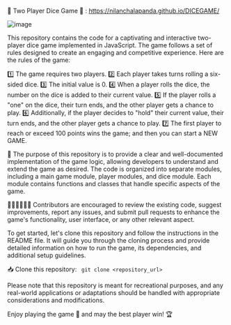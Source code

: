  🎲 Two Player Dice Game 🎲 : https://nilanchalapanda.github.io/DICEGAME/

 ![image](https://github.com/NilanchalaPanda/DICEGAME/assets/110488337/3ee4ef42-4f71-4337-8707-ac5a82fc6d38)

This repository contains the code for a captivating and interactive two-player dice game implemented in JavaScript. The game follows a set of rules designed to create an engaging and competitive experience. Here are the rules of the game:

1️⃣ The game requires two players.
2️⃣ Each player takes turns rolling a six-sided dice.
3️⃣ The initial value is 0.
4️⃣ When a player rolls the dice, the number on the dice is added to their current value.
5️⃣ If the player rolls a "one" on the dice, their turn ends, and the other player gets a chance to play.
6️⃣ Additionally, if the player decides to "hold" their current value, their turn ends, and the other player gets a chance to play.
7️⃣ The first player to reach or exceed 100 points wins the game; and then you can start a NEW GAME.

🚀 The purpose of this repository is to provide a clear and well-documented implementation of the game logic, allowing developers to understand and extend the game as desired. The code is organized into separate modules, including a main game module, player modules, and dice module. Each module contains functions and classes that handle specific aspects of the game.

👨🏻‍💻👩🏻‍💻 Contributors are encouraged to review the existing code, suggest improvements, report any issues, and submit pull requests to enhance the game's functionality, user interface, or any other relevant aspect.

To get started, let's clone this repository and follow the instructions in the README file. It will guide you through the cloning process and provide detailed information on how to run the game, its dependencies, and additional setup guidelines.

📥 Clone this repository:
<code> git clone <repository_url> </code>

Please note that this repository is meant for recreational purposes, and any real-world applications or adaptations should be handled with appropriate considerations and modifications.

Enjoy playing the game 🎲 and may the best player win! 🏆
